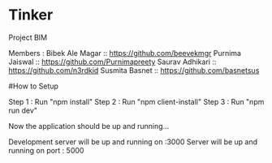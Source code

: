 # Tinker
Project BIM


Members :
Bibek Ale Magar :: https://github.com/beevekmgr
Purnima Jaiswal :: https://github.com/Purnimapreety
Saurav Adhikari :: https://github.com/n3rdkid
Susmita Basnet  :: https://github.com/basnetsus


#How to Setup 

Step 1 : Run "npm install"
Step 2 : Run "npm client-install"
Step 3 : Run "npm run dev"

Now the application should be up and running...

Development server will be up and running on :3000 
Server will be up and running on port : 5000
